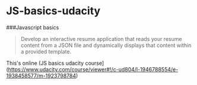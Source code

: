 JS-basics-udacity
=================

###Javascript basics
>Develop an interactive resume application that reads your resume content from a JSON file and dynamically displays that content within a provided template.

This's online (JS basics udacity course](https://www.udacity.com/course/viewer#!/c-ud804/l-1946788554/e-1938458577/m-1923798784)

